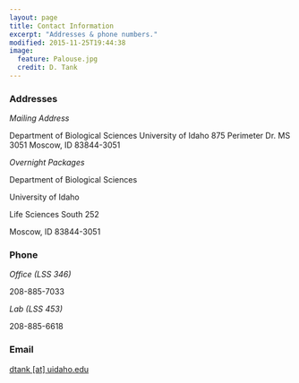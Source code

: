 ```yaml
---
layout: page
title: Contact Information
excerpt: "Addresses & phone numbers."
modified: 2015-11-25T19:44:38
image:
  feature: Palouse.jpg
  credit: D. Tank
---
```

### Addresses

*Mailing Address*

Department of Biological Sciences
University of Idaho
875 Perimeter Dr. MS 3051
Moscow, ID 83844-3051

*Overnight Packages*

Department of Biological Sciences

University of Idaho

Life Sciences South 252

Moscow, ID 83844-3051

### Phone

*Office (LSS 346)*

208-885-7033

*Lab (LSS 453)*

208-885-6618

### Email

[dtank [at] uidaho.edu](mailto:dtank@uidaho.edu)